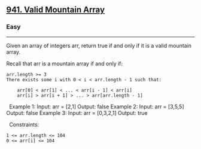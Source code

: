 <h2><a href="https://leetcode.com/problems/valid-mountain-array/">941. Valid Mountain Array</a></h2><h3>Easy</h3><hr>Given an array of integers arr, return true if and only if it is a valid mountain array.

Recall that arr is a mountain array if and only if:


	arr.length >= 3
	There exists some i with 0 < i < arr.length - 1 such that:
	
		arr[0] < arr[1] < ... < arr[i - 1] < arr[i] 
		arr[i] > arr[i + 1] > ... > arr[arr.length - 1]
	
	


 
Example 1:
Input: arr = [2,1]
Output: false
Example 2:
Input: arr = [3,5,5]
Output: false
Example 3:
Input: arr = [0,3,2,1]
Output: true

 
Constraints:


	1 <= arr.length <= 104
	0 <= arr[i] <= 104

